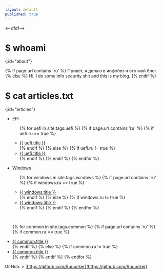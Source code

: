 ```yaml
---
layout: default
published: true
---
```

<title>Rucker :: Security Researcher</title>

<--dfdf-->

# $ whoami
{:id="about"}

{% if page.url contains 'ru'  %}
Привет, я делаю в инфобез и это мой блог.
{% else %}
Hi, I do some info security shit and this is my blog.
{% endif %}

# $ cat articles.txt
{:id="articles"}

<ul>
  <li>EFI</li>
<ul>

{%  for uefi in site.tags.uefi  %}
    {% if page.url contains 'ru'  %}
        {% if uefi.ru == true %}
             <li><a href="{{ uefi.url }}" title="{{ uefi.description }}">{{ uefi.title }}</a></li>
        {% endif %}
    {% else %}
        {% if uefi.ru != true %}
            <li><a href="{{ uefi.url }}" title="{{ uefi.description }}">{{ uefi.title }}</a></li>
        {% endif %}
    {% endif %}
{% endfor %}
  
</ul>
</ul>

<ul>
  <li>Windows</li>
<ul>

{%  for windows in site.tags.windows  %}
    {% if page.url contains 'ru'  %}
        {% if windows.ru == true %}
             <li><a href="{{ windows.url }}" title="{{ windows.description }}">{{ windows.title }}</a></li>
        {% endif %}
    {% else %}
        {% if windows.ru != true %}
            <li><a href="{{ windows.url }}" title="{{ windows.description }}">{{ windows.title }}</a></li>
        {% endif %}
    {% endif %}
{% endfor %}
  
</ul>
<br>

{% for common in site.tags.common %}
    {% if page.url contains 'ru'  %}
        {% if common.ru == true %}
             <li><a href="{{ common.url }}" title="{{ common.description }}">{{ common.title }}</a></li>
        {% endif %}
    {% else %}
        {% if common.ru != true %}
            <li><a href="{{ common.url }}" title="{{ common.description }}">{{ common.title }}</a></li>
        {% endif %}
    {% endif %}
{% endfor %}

</ul>
<!--
//# $ cat methodolodys.txt
//{:id="methods"}

//Soon...
-->
# $ cat cheat_sheets.txt
{:id="cheatsheets"}

<ul>
  
{% for cheatsheets in site.categories.cheatsheets %}
    {% if page.url contains 'ru'  %}
        {% if cheatsheets.ru == true %}
              <li><a href="{{ cheatsheets.url }}" title="{{ cheatsheets.description }}">{{ cheatsheets.title }}</a></li>
        {% endif %}
    {% else %}
        {% if cheatsheets.ru != true %}
              <li><a href="{{ cheatsheets.url }}" title="{{ cheatsheets.description }}">{{ cheatsheets.title }}</a></li>
        {% endif %}
    {% endif %}
{% endfor %}
  
</ul>

# $ cat tools.txt
{:id="tools"}

<ul>
{% for tool in site.categories.tools %}
<li><a href="{{ tool.link }}">{{ tool.title }}</a> - {{ tool.description }}</li>
{% endfor %}
</ul>

# $ cat contact.txt
{:id="contact"}
<!--
Telegram:

> @
-->
GitHub: > [https://github.com/Ruuucker](https://github.com/Ruuucker)

